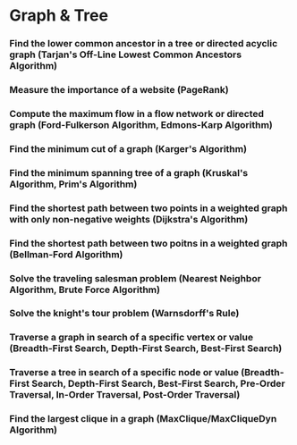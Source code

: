 # Graph & Tree

### Find the lower common ancestor in a tree or directed acyclic graph (Tarjan's Off-Line Lowest Common Ancestors Algorithm)

### Measure the importance of a website (PageRank)

### Compute the maximum flow in a flow network or directed graph (Ford-Fulkerson Algorithm, Edmons-Karp Algorithm)

### Find the minimum  cut of a graph (Karger's Algorithm)

### Find the minimum spanning tree of a graph (Kruskal's Algorithm, Prim's Algorithm)

### Find the shortest path between two points in a weighted graph with only non-negative weights (Dijkstra's Algorithm)

### Find the shortest path between two poitns in a weighted graph (Bellman-Ford Algorithm)

### Solve the traveling salesman problem (Nearest Neighbor Algorithm, Brute Force Algorithm)

### Solve the knight's tour problem (Warnsdorff's Rule)

### Traverse a graph in search of a specific vertex or value (Breadth-First Search, Depth-First Search, Best-First Search)

### Traverse a tree in search of a specific node or value (Breadth-First Search, Depth-First Search, Best-First Search, Pre-Order Traversal, In-Order Traversal, Post-Order Traversal)

### Find the largest clique in a graph (MaxClique/MaxCliqueDyn Algorithm)